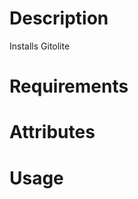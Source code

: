 Description
===========

Installs Gitolite

Requirements
============

Attributes
==========

Usage
=====

